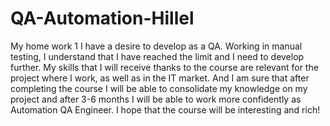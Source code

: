 # QA-Automation-Hillel
My home work 1
I have a desire to develop as a QA.
Working in manual testing, I understand that I have reached the limit and I need to develop further.
My skills that I will receive thanks to the course are relevant for the project where I work, as well as in the IT market.
And I am sure that after completing the course I will be able to consolidate my knowledge on my project and after 3-6 months I will be able to work more confidently as Automation QA Engineer.
I hope that the course will be interesting and rich!
